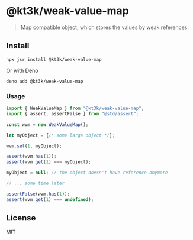 # @kt3k/weak-value-map

> Map compatible object, which stores the values by weak references

## Install

```
npx jsr install @kt3k/weak-value-map
```

Or with Deno

```
deno add @kt3k/weak-value-map
```

### Usage

```ts
import { WeakValueMap } from "@kt3k/weak-value-map";
import { assert, assertFalse } from "@std/assert";

const wvm = new WeakValueMap();

let myObject = {/* some large object */};

wvm.set(1, myObject);

assert(wvm.has(1));
assert(wvm.get(1) === myObject);

myObject = null; // the object doesn't have reference anymore

// ... some time later

assertFalse(wvm.has(1));
assert(wvm.get(1) === undefined);
```

## License

MIT
